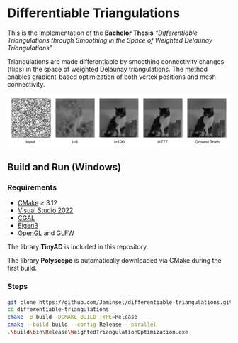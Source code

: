 # Differentiable Triangulations

This is the implementation of the **Bachelor Thesis** _“Differentiable Triangulations through Smoothing in the Space of Weighted Delaunay Triangulations”_ . 

Triangulations are made differentiable by smoothing connectivity changes (flips) in the space of weighted Delaunay triangulations. The method enables gradient-based optimization of both vertex positions and mesh connectivity.

![](data/cat_example.png)

## Build and Run (Windows)

### Requirements 
- [CMake](https://cmake.org/) ≥ 3.12
- [Visual Studio 2022](https://visualstudio.microsoft.com/)
- [CGAL](https://www.cgal.org/) 
- [Eigen3](https://eigen.tuxfamily.org/)
- [OpenGL](https://learnopengl.com/) and [GLFW](https://www.glfw.org/)
  
The library **TinyAD** is included in this repository.

The library **Polyscope** is automatically downloaded via CMake during the first build.  

### Steps

```bash
git clone https://github.com/Jaminsel/differentiable-triangulations.git
cd differentiable-triangulations
cmake -B build -DCMAKE_BUILD_TYPE=Release
cmake --build build --config Release --parallel
.\build\bin\Release\WeightedTriangulationOptimization.exe
